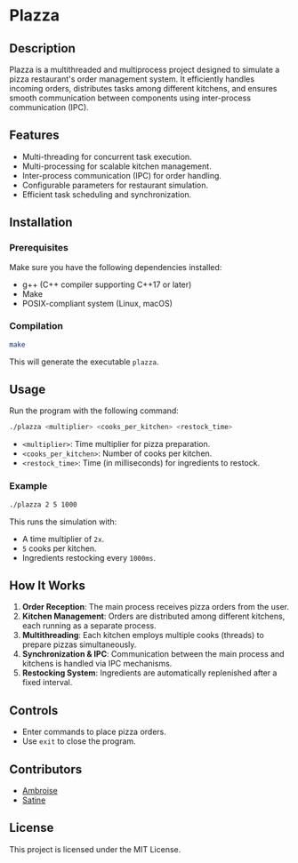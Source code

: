 # Plazza

## Description
Plazza is a multithreaded and multiprocess project designed to simulate a pizza restaurant's order management system. It efficiently handles incoming orders, distributes tasks among different kitchens, and ensures smooth communication between components using inter-process communication (IPC).

## Features
- Multi-threading for concurrent task execution.
- Multi-processing for scalable kitchen management.
- Inter-process communication (IPC) for order handling.
- Configurable parameters for restaurant simulation.
- Efficient task scheduling and synchronization.

## Installation
### Prerequisites
Make sure you have the following dependencies installed:
- g++ (C++ compiler supporting C++17 or later)
- Make
- POSIX-compliant system (Linux, macOS)

### Compilation
```sh
make
```
This will generate the executable `plazza`.

## Usage
Run the program with the following command:
```sh
./plazza <multiplier> <cooks_per_kitchen> <restock_time>
```
- `<multiplier>`: Time multiplier for pizza preparation.
- `<cooks_per_kitchen>`: Number of cooks per kitchen.
- `<restock_time>`: Time (in milliseconds) for ingredients to restock.

### Example
```sh
./plazza 2 5 1000
```
This runs the simulation with:
- A time multiplier of `2x`.
- `5` cooks per kitchen.
- Ingredients restocking every `1000ms`.

## How It Works
1. **Order Reception**: The main process receives pizza orders from the user.
2. **Kitchen Management**: Orders are distributed among different kitchens, each running as a separate process.
3. **Multithreading**: Each kitchen employs multiple cooks (threads) to prepare pizzas simultaneously.
4. **Synchronization & IPC**: Communication between the main process and kitchens is handled via IPC mechanisms.
5. **Restocking System**: Ingredients are automatically replenished after a fixed interval.

## Controls
- Enter commands to place pizza orders.
- Use `exit` to close the program.

## Contributors
- [Ambroise](https://github.com/Nalistas)
- [Satine](https://github.com/Satineee)

## License
This project is licensed under the MIT License.
